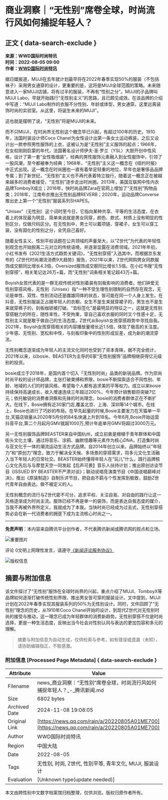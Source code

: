# 商业洞察｜“无性别”席卷全球，时尚流行风如何捕捉年轻人？

## 正文 { data-search-exclude }


**来源：WWD国际时尚特讯**  
**时间：2022-08-05 09:00**  
**作者：[WWD国际时尚特讯](https://news.qq.com/omn/author/8QMf2XZc6YIeujk%3D)**  

据日媒报道，MUJI在去年就计划最早将在2022年春季实现50%的服装（不包括袜子）采用男女通穿的设计，更重要的是，这将是MUJI全球范围的策略。未来随意进入一家MUJI店铺，将有过半的服装，不再有“性别之分”。MUJI的子品牌叫MUJI Labo，早就开始践行“无性别主义”的思路，且已颇见成效。在该品牌的介绍中写道：“MUJI Labo制作的衣服不分性别、年龄或体型，男女通穿。这里远离装饰时尚的实验室。从这里，将诞生未来的MUJI”。

这也就是摆明了说，“无性别”将是MUJI的未来。

而不只MUJI，在时尚界无性别这个概念早已兴起，有超过100年的历史。1910年，法国时装设计师Coco Chanel为女性设计出第一条女士运动裤装，之后又设计出一款参照男性服饰的上衣，这被认为是“无性别”主义服饰的起点；1966年，在女权刚刚启蒙的年代，法国著名设计师伊夫·圣·罗兰（YSL）大胆开创中性风格，设计了第一套“女性吸烟装”，经典的男性服饰元素融入到女性服饰中，引领了一股风潮，至今都被奉为经典；1968年，“无性别”主义这一概念在《纽约时报》中正式出现。这一概念在时尚圈也一直有着举足轻重的地位，早年也是奢侈品品牌专属；到了新世纪，“无性别”主义也不再代表着特立独行，随着这一概念正在被越来越多的消费者接受，“无性别”逐步走出时尚圈。2013年，美国互联网中性内衣品牌TomboyX成立；2016年，快时尚品牌Zara在官网上增加了“无性别”购物品类；2018年，江南布衣推出无性别品牌REVERB；2020年，运动品牌Converse推出史上第一个“无性别”服装系列SHAPES。

“Unisex”（无性别）这个词时至今日，它指向某种共享、平等的生活态度，在衣着上的体现最为明显，简单来说就是男女同穿，颜色、款式、材质上没有明显的性别区分，仅做尺码区分。在无性别中，男士可以戴项链、穿裙子，女生可以穿工装，没有固化的性别之分，全凭自己喜好。

随着女性主义、性别平权话题在公共领域的声量渐大，以“Z世代”为代表的年轻性别观念也开始脱离二元对立的传统语境，并逐渐显露在消费领域。2021年年初，小红书发布《2021生活方式趋势关键词》，“无性别穿搭”入选其中。而根据京东发布的《Z世代时尚潮流消费9大趋势》报告，2021年以来，Z世代网购男女同款服饰成交额同比增长4.3倍，Oversized服饰成交额同比增长1.5倍。在小红书搜“无性别穿搭”，相关笔记达26万+篇，而“无性别”词条相关笔记超43万+篇。

Boyish女孩代表的是一群无视传统对性别着装有刻板影响的消费者。他们钟爱无性别穿搭风格，无性别（Unisex）指“一种不受生理性别限制的自然存在观念，无论是单性、双性、性别流动还是雌雄同体的状态，皆可能在同一个人身上发生。在抖音，无性别服装正占据年轻人的衣橱，女生不是生来就穿裙子的，男生也不是生来就穿裤子的，刻板枷锁被打破。“去标签化”是最明显的特征之一，这就是无性别穿搭魅力的所在，随性率性，不受拘束，穿自己喜欢衣服的同时又个性感十足，无性别主义就是敢于做自己的生活态度。Z世代从Boyish女孩穿搭趋势中寻找自我。2021年，Boyish女孩穿搭相关的内容播放量增长近1.5倍，体现了极高的关注度。少年感、无性别、宽松和中性，与刻板印象中的性别形成反差，成为新的潮流穿法。

无性别概念逐渐成为年轻人的主流文化同时也受到了资本青睐，据不完全统计，2021年以来，以bosie、BEASTER为主导的6家“无性别服饰”品牌相继获得亿元级别的投资。

bosie成立于2018年，是国内首个切入「无性别时尚」品类的新锐品牌。作为崇尚时尚平权的设计师品牌，主张打破束缚和界限，bosie不断探索适合不同性别、年龄、地域的人们的时装风格，希望每个人都有追求美的平等权力。成立以来bosie持续保持高速成长，收入增速连续三年超过200%，今年预计销售额将突破7亿元；依托敏锐的消费者洞察和先锋的时尚理念，bosie的消费者群体正在不断扩大。在线下，Bosie拥有近30家门店,覆盖北京、上海、深圳等14个城市。在线上，Bosie也进行了巧妙的布局。在早先起量的时候,Bosie主要发力在天猫单一平台,天猫店销量从2020年5月份的84名快速上升到18名。今年6月,Bosie开始运营抖音平台,第二个月起月GMV就超1000万,预计年底单月GMV将超过3000万元。

另一无性别服饰品牌BEASTER来自中国杭州，成立初衷是根植于青年群体和中国街头文化土壤，通过将音乐、涂鸦、幽默怪趣等元素作为核心DNA，打造集时尚与亚文化于一体的潮流运动生活方式品牌。自2014年创立以来，品牌始终以“年轻力”和“原创力”理念，致力于解决全天候、多场景的穿搭需求，将多元文化生活融入当下年轻人的日常社交。BEASTER始终懂得年轻人在“玩儿”什么，践行品牌核心文化先后与与摩登天空一同发起【后声可畏】音乐人扶持计划；推出原创访谈节目《ISSUED BY BEASTER不严肃对谈》；联动说唱竞演类节目《中国说唱巅峰对决》，推出《原装制造》自制乐评节目，把自由不羁与个性发挥到极致，鼓励Z世代青年自由表达。做不被定义的人。

无性别概念的流行与Z世代密不可分，追求平权、关注自我、对自由的践行让这一风格逐渐成为时尚主流。服饰已经不再是单一的装饰，而是表达自我态度的媒介，当我不再被外界所定义，我就成为了本我。当快时尚已经成为过去式，无性别穿搭势必会在新一代消费者的拥趸下成为主流核心时尚之一。

---

**免责声明**：本内容来自腾讯平台创作者，不代表腾讯新闻或腾讯网的观点和立场。

![重要图片](https://inews.gtimg.com/newsapp_bt/0/1012205723968_6694/0)

评论 0文明上网理性发言，请遵守[《新闻评论服务协议》](https://new.qq.com/static/coralinfo.htm) 

![版权信息](http://inews.gtimg.com/newsapp_ls/0/12597139796/0)

## 摘要与附加信息

<!-- tcd_abstract -->
该文件探讨了“无性别”服饰在全球时尚界的兴起，重点介绍了MUJI、TomboyX等品牌如何逐渐打破传统性别界限，推出男女皆可穿的服装设计。文中提到，MUJI计划在2022年春季实现其服装系列的50%为无性别设计。同时，文件回顾了“无性别”理念的历史，从1910年Coco Chanel开始的设计，到现代Z世代对无性别时尚的接受与推动，这一理念已成为年轻群体的消费新趋势。无性别穿搭不仅是时尚选择，更是一种生活态度，反映出当今社会对性别认同与表达的更加包容和多元的理解。
<!-- tcd_abstract_end -->

> 摘要与附加信息为自动生成，仅供检索与参考。如有错误或遗漏（未知），请协助编辑指正，不胜感激。

### 附加信息 [Processed Page Metadata] { data-search-exclude }

| Attribute       | Value                                  |
|-----------------|----------------------------------------|
| Filename        | news_商业洞察｜“无性别”席卷全球，时尚流行风如何捕捉年轻人？_-_腾讯新闻.md                             |
| Size            | 6802 bytes                           |
| Archived Date   | 2024-11-08 19:08:05                             |
| Original Link   | [https://news.qq.com/rain/a/20220805A01ME700](https://news.qq.com/rain/a/20220805A01ME700)                       |
| Author          | WWD国际时尚特讯                               |
| Region          | 中国大陆                               |
| Date            | 2022-08-05                                 |
| Tags            | 无性别, 时尚, Z世代, 性别平等, 青年文化, MUJI, 服装设计                                 |
| Evaluation            | [Unknown type(update needed)]                                 |
<!-- tcd_table_end -->

本文由跨性别中文数字档案馆归档整理，仅供浏览。版权归原作者所有。
